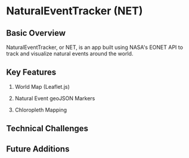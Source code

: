 # NaturalEventTracker (NET)

## Basic Overview

NaturalEventTracker, or NET, is an app built using NASA's EONET API to track and visualize natural events around the world. 

## Key Features

1. World Map (Leaflet.js)

2. Natural Event geoJSON Markers

3. Chloropleth Mapping 

## Technical Challenges

## Future Additions


